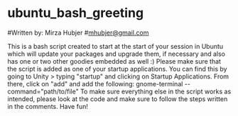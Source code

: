 # ubuntu_bash_greeting
#Written by: Mirza Hubjer
#mhubjer@gmail.com

This is a bash script created to start at the start of your session in Ubuntu which will update your packages and upgrade them, if necessary and also has one or two other goodies embedded as well :)
Please make sure that the script is added as one of your startup applications. You can find this by going to Unity > typing "startup"
and clicking on Startup Applications. From there, click on "add" and add the following: gnome-terminal --command="path/to/file"
To make sure everything else in the script works as intended, please look at the code and make sure to follow the steps written in the comments.
Have fun!

